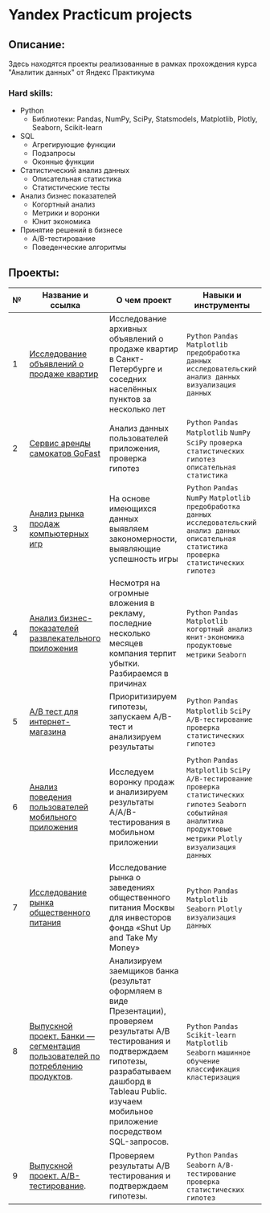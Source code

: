 # Yandex Practicum projects

## Описание:
Здесь находятся проекты реализованные в рамках прохождения курса "Аналитик данных" от Яндекс Практикума
### Hard skills:
* Python
    - Библиотеки: Pandas, NumPy, SciPy, Statsmodels, Matplotlib, Plotly, Seaborn, Scikit-learn
* SQL
    - Агрегирующие функции
    - Подзапросы
    - Оконные функции
* Статистический анализ данных
    - Описательная статистика
    - Статистические тесты
* Анализ бизнес показателей
    - Когортный анализ
    - Метрики и воронки
    - Юнит экономика
* Принятие решений в бизнесе
    - A/B-тестирование
    - Поведенческие алгоритмы
## Проекты:
| №| Название и ссылка | О чем проект                                                     | Навыки и инструменты           |  
|-----------|-------------------|------------------------------------------------------------------|-----------------------------------|
|1              |[Исследование объявлений о продаже квартир](real_estate_data/)|Исследование архивных объявлений о продаже квартир в Санкт-Петербурге и соседних населённых пунктов за несколько лет|`Python` `Pandas` `Matplotlib` `предобработка данных` `исследовательский анализ данных` `визуализация данных`|
|2              |[Сервис аренды самокатов GoFast](scooter_rental_app/)|Анализ данных пользователей приложения, проверка гипотез| `Python` `Pandas` `Matplotlib` `NumPy` `SciPy` `проверка статистических гипотез` `описательная статистика`|
|3              |[Анализ рынка продаж компьютерных игр](online_game_store/)|На основе имеющихся данных выявляем закономерности, выявляющие успешность игры|`Python` `Pandas` `NumPy` `Matplotlib` `предобработка данных` `исследовательский анализ данных` `описательная статистика` `проверка статистических гипотез`|
|4              |[Анализ бизнес-показателей развлекательного приложения](procrastinate_pro+_app/)|Несмотря на огромные вложения в рекламу, последние несколько месяцев компания терпит убытки. Разбираемся в причинах|`Python` `Pandas` `Matplotlib` `когортный анализ` `юнит-экономика` `продуктовые метрики` `Seaborn`|
|5              |[A/B тест для интернет-магазина](ab_test_online_store/)|Приоритизируем гипотезы, запускаем A/B-тест и анализируем результаты|`Python` `Pandas` `Matplotlib` `SciPy` `A/B-тестирование` `проверка статистических гипотез`|
|6             |[Анализ поведения пользователей мобильного приложения](users_mobile_app/)|Исследуем воронку продаж и анализируем результаты A/A/B-тестирования в мобильном приложении|`Python` `Pandas` `Matplotlib` `SciPy` `A/B-тестирование` `проверка статистических гипотез` `Seaborn` `событийная аналитика` `продуктовые метрики` `Plotly` `визуализация данных`|
|7             |[Исследование рынка общественного питания](market_analysis_of_catering_establishments/)|Исследование рынка о заведениях общественного питания Москвы для инвесторов фонда «Shut Up and Take My Money»|`Python` `Pandas` `Matplotlib` `Seaborn` `Plotly` `визуализация данных`|
|8             |[Выпускной проект. Банки — cегментация пользователей по потреблению продуктов](graduation%20project/metanprombank_segmentation/).|Анализируем заемщиков банка (результат оформляем в виде Презентации), проверяем результаты А/B тестирования и подтверждаем гипотезы, разрабатываем дашборд в Tableau Public. изучаем мобильное приложение посредством SQL-запросов. |`Python` `Pandas` `Scikit-learn` `Matplotlib` `Seaborn` `машинное обучение` `классификация` `кластеризация`|
|9             |[Выпускной проект. A/B-тестирование](graduation%20project/ab_test/). |Проверяем результаты А/B тестирования и подтверждаем гипотезы. |`Python` `Pandas` `Seaborn` `A/B-тестирование` `проверка статистических гипотез`|

